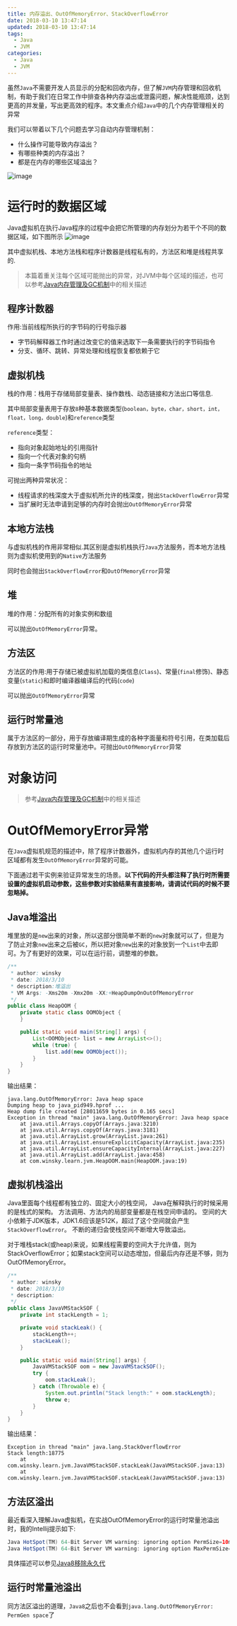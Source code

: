 ```yaml
---
title: 内存溢出、OutOfMemoryError、StackOverflowError
date: 2018-03-10 13:47:14
updated: 2018-03-10 13:47:14
tags:
  - Java
  - JVM
categories: 
  - Java
  - JVM
---
```


虽然`Java`不需要开发人员显示的分配和回收内存，但了解`JVM`内存管理和回收机制，有助于我们在日常工作中排查各种内存溢出或泄露问题，解决性能瓶颈，达到更高的并发量，写出更高效的程序。本文重点介绍`Java`中的几个内存管理相关的异常

我们可以带着以下几个问题去学习自动内存管理机制：
- 什么操作可能导致内存溢出？
- 有哪些种类的内存溢出？
- 都是在内存的哪些区域溢出？

<!-- more --> 

![image](http://img.blog.csdn.net/20140227110650421)

# 运行时的数据区域
Java虚拟机在执行Java程序的过程中会把它所管理的内存划分为若干个不同的数据区域，如下图所示
![image](http://img.blog.csdn.net/20140227111132671)

其中虚拟机栈、本地方法栈和程序计数器是线程私有的，方法区和堆是线程共享的.

> 本篇着重关注每个区域可能抛出的异常，对JVM中每个区域的描述，也可以参考[Java内存管理及GC机制][1]中的相关描述

## 程序计数器
作用:当前线程所执行的字节码的行号指示器
- 字节码解释器工作时通过改变它的值来选取下一条需要执行的字节码指令
- 分支、循环、跳转、异常处理和线程恢复都依赖于它

## 虚拟机栈
栈的作用：栈用于存储局部变量表、操作数栈、动态链接和方法出口等信息.

其中局部变量表用于存放`8`种基本数据类型(`boolean，byte，char，short，int，float，long，double`)和`reference`类型

`reference`类型：
- 指向对象起始地址的引用指针
- 指向一个代表对象的句柄
- 指向一条字节码指令的地址

可抛出两种异常状况：
- 线程请求的栈深度大于虚拟机所允许的栈深度，抛出`StackOverflowError`异常
- 当扩展时无法申请到足够的内存时会抛出`OutOfMemoryError`异常

## 本地方法栈
与虚拟机栈的作用非常相似.其区别是虚拟机栈执行`Java`方法服务，而本地方法栈则为虚拟机使用到的`Native`方法服务

同时也会抛出`StackOverflowError`和`OutOfMemoryError`异常

## 堆
堆的作用：分配所有的对象实例和数组

可以抛出`OutOfMemoryError`异常。

## 方法区
方法区的作用:用于存储已被虚拟机加载的类信息(`Class`)、常量(`final`修饰)、静态变量(`static`)和即时编译器编译后的代码(`code`)

可以抛出`OutOfMemoryError`异常

## 运行时常量池
属于方法区的一部分，用于存放编译期生成的各种字面量和符号引用，在类加载后存放到方法区的运行时常量池中。可抛出`OutOfMemoryError`异常

# 对象访问
> 参考[Java内存管理及GC机制][1]中的相关描述

# OutOfMemoryError异常
在`Java`虚拟机规范的描述中，除了程序计数器外，虚拟机内存的其他几个运行时区域都有发生`OutOfMemoryError`异常的可能。

下面通过若干实例来验证异常发生的场景。**以下代码的开头都注释了执行时所需要设置的虚拟机启动参数，这些参数对实验结果有直接影响，请调试代码的时候不要忽略掉。**

## Java堆溢出
堆里放的是`new`出来的对象，所以这部分很简单不断的`new`对象就可以了，但是为了防止对象`new`出来之后被`GC`，所以把对象`new`出来的对象放到一个`List`中去即可。为了有更好的效果，可以在运行前，调整堆的参数。
```Java
/**
 * author: winsky
 * date: 2018/3/10
 * description:堆溢出
 * VM Args: -Xms20m -Xmx20m -XX:+HeapDumpOnOutOfMemoryError
 */
public class HeapOOM {
    private static class OOMObject {
    }

    public static void main(String[] args) {
        List<OOMObject> list = new ArrayList<>();
        while (true) {
            list.add(new OOMObject());
        }
    }
}
```
输出结果：
```
java.lang.OutOfMemoryError: Java heap space
Dumping heap to java_pid949.hprof ...
Heap dump file created [28011659 bytes in 0.165 secs]
Exception in thread "main" java.lang.OutOfMemoryError: Java heap space
	at java.util.Arrays.copyOf(Arrays.java:3210)
	at java.util.Arrays.copyOf(Arrays.java:3181)
	at java.util.ArrayList.grow(ArrayList.java:261)
	at java.util.ArrayList.ensureExplicitCapacity(ArrayList.java:235)
	at java.util.ArrayList.ensureCapacityInternal(ArrayList.java:227)
	at java.util.ArrayList.add(ArrayList.java:458)
	at com.winsky.learn.jvm.HeapOOM.main(HeapOOM.java:19)
```

## 虚拟机栈溢出
Java里面每个线程都有独立的、固定大小的栈空间， Java在解释执行的时候采用的是栈式的架构。 方法调用、方法内的局部变量都是在栈空间申请的。 空间的大小依赖于JDK版本，JDK1.6应该是512K，超过了这个空间就会产生`StackOverflowError`。 不断的递归会使栈空间不断增大导致溢出。 

对于堆栈stack(或heap)来说，如果线程需要的空间大于允许值，则为StackOverflowError；如果stack空间可以动态增加，但最后内存还是不够，则为OutOfMemoryError。
```Java
/**
 * author: winsky
 * date: 2018/3/10
 * description:
 */
public class JavaVMStackSOF {
    private int stackLength = 1;

    private void stackLeak() {
        stackLength++;
        stackLeak();
    }

    public static void main(String[] args) {
        JavaVMStackSOF oom = new JavaVMStackSOF();
        try {
            oom.stackLeak();
        } catch (Throwable e) {
            System.out.println("Stack length:" + oom.stackLength);
            throw e;
        }
    }
}
```
输出结果：
```
Exception in thread "main" java.lang.StackOverflowError
Stack length:18775
	at com.winsky.learn.jvm.JavaVMStackSOF.stackLeak(JavaVMStackSOF.java:13)
	at com.winsky.learn.jvm.JavaVMStackSOF.stackLeak(JavaVMStackSOF.java:13)
```

## 方法区溢出
最近看深入理解Java虚拟机，在实战OutOfMemoryError的运行时常量池溢出时，我的Intellij提示如下:
```Java
Java HotSpot(TM) 64-Bit Server VM warning: ignoring option PermSize=10m; support was removed in 8.0
Java HotSpot(TM) 64-Bit Server VM warning: ignoring option MaxPermSize=10m; support was removed in 8.0
```
具体描述可以参见[Java8移除永久代][2]

## 运行时常量池溢出
同方法区溢出的道理，`Java8`之后也不会看到`java.lang.OutOfMemoryError: PermGen space`了


[1]: https://blog.winsky.wang/Java/JVM/Java%E5%86%85%E5%AD%98%E7%AE%A1%E7%90%86%E5%8F%8AGC%E6%9C%BA%E5%88%B6/ "Java内存管理及GC机制"
[2]: https://blog.winsky.wang/Java/JVM/Java8%E7%A7%BB%E9%99%A4%E6%B0%B8%E4%B9%85%E4%BB%A3/ "Java8移除永久代"